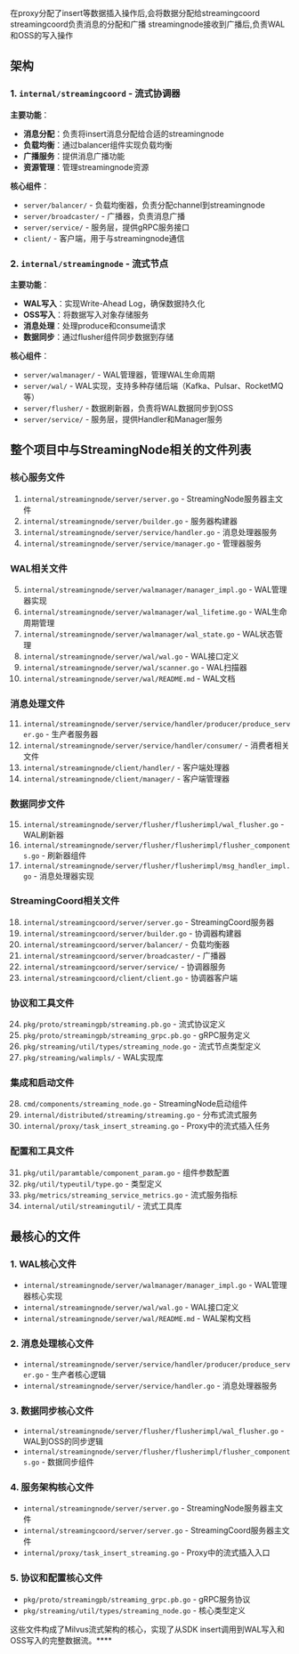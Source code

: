 在proxy分配了insert等数据插入操作后,会将数据分配给streamingcoord
streamingcoord负责消息的分配和广播
streamingnode接收到广播后,负责WAL和OSS的写入操作

## 架构

### 1. `internal/streamingcoord` - 流式协调器

**主要功能**：
- **消息分配**：负责将insert消息分配给合适的streamingnode
- **负载均衡**：通过balancer组件实现负载均衡
- **广播服务**：提供消息广播功能
- **资源管理**：管理streamingnode资源

**核心组件**：
- `server/balancer/` - 负载均衡器，负责分配channel到streamingnode
- `server/broadcaster/` - 广播器，负责消息广播
- `server/service/` - 服务层，提供gRPC服务接口
- `client/` - 客户端，用于与streamingnode通信

### 2. `internal/streamingnode` - 流式节点

**主要功能**：
- **WAL写入**：实现Write-Ahead Log，确保数据持久化
- **OSS写入**：将数据写入对象存储服务
- **消息处理**：处理produce和consume请求
- **数据同步**：通过flusher组件同步数据到存储

**核心组件**：
- `server/walmanager/` - WAL管理器，管理WAL生命周期
- `server/wal/` - WAL实现，支持多种存储后端（Kafka、Pulsar、RocketMQ等）
- `server/flusher/` - 数据刷新器，负责将WAL数据同步到OSS
- `server/service/` - 服务层，提供Handler和Manager服务

## 整个项目中与StreamingNode相关的文件列表

### 核心服务文件
1. `internal/streamingnode/server/server.go` - StreamingNode服务器主文件
2. `internal/streamingnode/server/builder.go` - 服务器构建器
3. `internal/streamingnode/server/service/handler.go` - 消息处理器服务
4. `internal/streamingnode/server/service/manager.go` - 管理器服务

### WAL相关文件
5. `internal/streamingnode/server/walmanager/manager_impl.go` - WAL管理器实现
6. `internal/streamingnode/server/walmanager/wal_lifetime.go` - WAL生命周期管理
7. `internal/streamingnode/server/walmanager/wal_state.go` - WAL状态管理
8. `internal/streamingnode/server/wal/wal.go` - WAL接口定义
9. `internal/streamingnode/server/wal/scanner.go` - WAL扫描器
10. `internal/streamingnode/server/wal/README.md` - WAL文档

### 消息处理文件
11. `internal/streamingnode/server/service/handler/producer/produce_server.go` - 生产者服务器
12. `internal/streamingnode/server/service/handler/consumer/` - 消费者相关文件
13. `internal/streamingnode/client/handler/` - 客户端处理器
14. `internal/streamingnode/client/manager/` - 客户端管理器

### 数据同步文件
15. `internal/streamingnode/server/flusher/flusherimpl/wal_flusher.go` - WAL刷新器
16. `internal/streamingnode/server/flusher/flusherimpl/flusher_components.go` - 刷新器组件
17. `internal/streamingnode/server/flusher/flusherimpl/msg_handler_impl.go` - 消息处理器实现

### StreamingCoord相关文件
18. `internal/streamingcoord/server/server.go` - StreamingCoord服务器
19. `internal/streamingcoord/server/builder.go` - 协调器构建器
20. `internal/streamingcoord/server/balancer/` - 负载均衡器
21. `internal/streamingcoord/server/broadcaster/` - 广播器
22. `internal/streamingcoord/server/service/` - 协调器服务
23. `internal/streamingcoord/client/client.go` - 协调器客户端

### 协议和工具文件
24. `pkg/proto/streamingpb/streaming.pb.go` - 流式协议定义
25. `pkg/proto/streamingpb/streaming_grpc.pb.go` - gRPC服务定义
26. `pkg/streaming/util/types/streaming_node.go` - 流式节点类型定义
27. `pkg/streaming/walimpls/` - WAL实现库

### 集成和启动文件
28. `cmd/components/streaming_node.go` - StreamingNode启动组件
29. `internal/distributed/streaming/streaming.go` - 分布式流式服务
30. `internal/proxy/task_insert_streaming.go` - Proxy中的流式插入任务

### 配置和工具文件
31. `pkg/util/paramtable/component_param.go` - 组件参数配置
32. `pkg/util/typeutil/type.go` - 类型定义
33. `pkg/metrics/streaming_service_metrics.go` - 流式服务指标
34. `internal/util/streamingutil/` - 流式工具库

## 最核心的文件

### 1. **WAL核心文件**
- `internal/streamingnode/server/walmanager/manager_impl.go` - WAL管理器核心实现
- `internal/streamingnode/server/wal/wal.go` - WAL接口定义
- `internal/streamingnode/server/wal/README.md` - WAL架构文档

### 2. **消息处理核心文件**
- `internal/streamingnode/server/service/handler/producer/produce_server.go` - 生产者核心逻辑
- `internal/streamingnode/server/service/handler.go` - 消息处理器服务

### 3. **数据同步核心文件**
- `internal/streamingnode/server/flusher/flusherimpl/wal_flusher.go` - WAL到OSS的同步逻辑
- `internal/streamingnode/server/flusher/flusherimpl/flusher_components.go` - 数据同步组件

### 4. **服务架构核心文件**
- `internal/streamingnode/server/server.go` - StreamingNode服务器主文件
- `internal/streamingcoord/server/server.go` - StreamingCoord服务器主文件
- `internal/proxy/task_insert_streaming.go` - Proxy中的流式插入入口

### 5. **协议和配置核心文件**
- `pkg/proto/streamingpb/streaming_grpc.pb.go` - gRPC服务协议
- `pkg/streaming/util/types/streaming_node.go` - 核心类型定义

这些文件构成了Milvus流式架构的核心，实现了从SDK insert调用到WAL写入和OSS写入的完整数据流。****